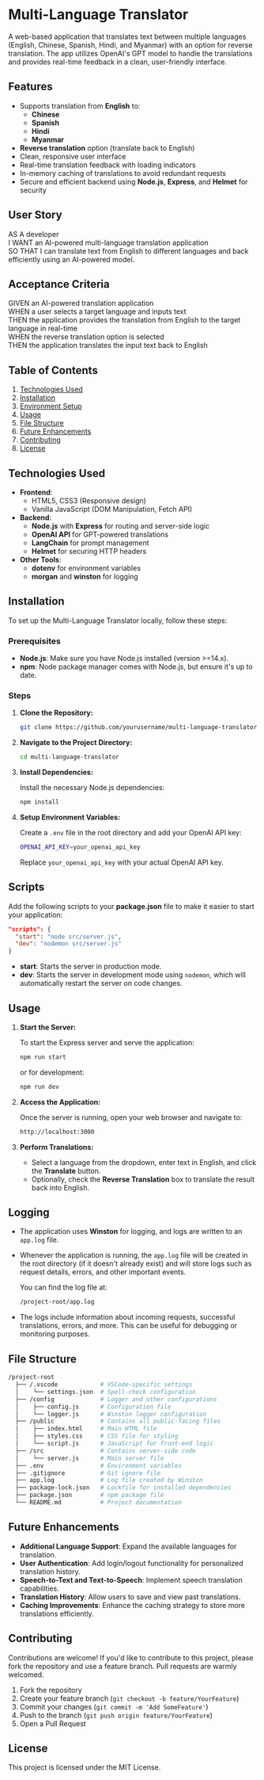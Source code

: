 # Multi-Language Translator

A web-based application that translates text between multiple languages (English, Chinese, Spanish, Hindi, and Myanmar) with an option for reverse translation. The app utilizes OpenAI's GPT model to handle the translations and provides real-time feedback in a clean, user-friendly interface.

## Features

- Supports translation from **English** to:
  - **Chinese**
  - **Spanish**
  - **Hindi**
  - **Myanmar**
- **Reverse translation** option (translate back to English)
- Clean, responsive user interface
- Real-time translation feedback with loading indicators
- In-memory caching of translations to avoid redundant requests
- Secure and efficient backend using **Node.js**, **Express**, and **Helmet** for security

## User Story

AS A developer  
I WANT an AI-powered multi-language translation application  
SO THAT I can translate text from English to different languages and back efficiently using an AI-powered model.

## Acceptance Criteria

GIVEN an AI-powered translation application  
WHEN a user selects a target language and inputs text  
THEN the application provides the translation from English to the target language in real-time  
WHEN the reverse translation option is selected  
THEN the application translates the input text back to English

## Table of Contents

1. [Technologies Used](#technologies-used)
2. [Installation](#installation)
3. [Environment Setup](#environment-setup)
4. [Usage](#usage)
5. [File Structure](#file-structure)
6. [Future Enhancements](#future-enhancements)
7. [Contributing](#contributing)
8. [License](#license)

## Technologies Used

- **Frontend**:
  - HTML5, CSS3 (Responsive design)
  - Vanilla JavaScript (DOM Manipulation, Fetch API)
- **Backend**:
  - **Node.js** with **Express** for routing and server-side logic
  - **OpenAI API** for GPT-powered translations
  - **LangChain** for prompt management
  - **Helmet** for securing HTTP headers
- **Other Tools**:
  - **dotenv** for environment variables
  - **morgan** and **winston** for logging

## Installation

To set up the Multi-Language Translator locally, follow these steps:

### Prerequisites

- **Node.js**: Make sure you have Node.js installed (version >=14.x).
- **npm**: Node package manager comes with Node.js, but ensure it's up to date.

### Steps

1. **Clone the Repository:**

   ```bash
   git clone https://github.com/yourusername/multi-language-translator.git
   ```

2. **Navigate to the Project Directory:**

   ```bash
   cd multi-language-translator
   ```

3. **Install Dependencies:**

   Install the necessary Node.js dependencies:

   ```bash
   npm install
   ```

4. **Setup Environment Variables:**

   Create a `.env` file in the root directory and add your OpenAI API key:

   ```bash
   OPENAI_API_KEY=your_openai_api_key
   ```

   Replace `your_openai_api_key` with your actual OpenAI API key.

## Scripts

Add the following scripts to your **package.json** file to make it easier to start your application:

```json
"scripts": {
  "start": "node src/server.js",
  "dev": "nodemon src/server.js"
}
```

- **start**: Starts the server in production mode.
- **dev**: Starts the server in development mode using `nodemon`, which will automatically restart the server on code changes.

## Usage

1. **Start the Server:**

   To start the Express server and serve the application:

   ```bash
   npm run start
   ```

   or for development:

   ```bash
   npm run dev
   ```

2. **Access the Application:**

   Once the server is running, open your web browser and navigate to:

   ```bash
   http://localhost:3000
   ```

3. **Perform Translations:**

   - Select a language from the dropdown, enter text in English, and click the **Translate** button.
   - Optionally, check the **Reverse Translation** box to translate the result back into English.

## Logging

- The application uses **Winston** for logging, and logs are written to an `app.log` file.
- Whenever the application is running, the `app.log` file will be created in the root directory (if it doesn't already exist) and will store logs such as request details, errors, and other important events.

  You can find the log file at:

  ```bash
  /project-root/app.log
  ```

- The logs include information about incoming requests, successful translations, errors, and more. This can be useful for debugging or monitoring purposes.

## File Structure

```bash
/project-root
  ├── /.vscode            # VSCode-specific settings
  │    └── settings.json  # Spell-check configuration
  ├── /config             # Logger and other configurations
  │    ├── config.js      # Configuration file
  │    └── logger.js      # Winston logger configuration
  ├── /public             # Contains all public-facing files
  │    ├── index.html     # Main HTML file
  │    ├── styles.css     # CSS file for styling
  │    └── script.js      # JavaScript for front-end logic
  ├── /src                # Contains server-side code
  │    └── server.js      # Main server file
  ├── .env                # Environment variables
  ├── .gitignore          # Git ignore file
  ├── app.log             # Log file created by Winston
  ├── package-lock.json   # Lockfile for installed dependencies
  ├── package.json        # npm package file
  └── README.md           # Project documentation

```

## Future Enhancements

- **Additional Language Support**: Expand the available languages for translation.
- **User Authentication**: Add login/logout functionality for personalized translation history.
- **Speech-to-Text and Text-to-Speech**: Implement speech translation capabilities.
- **Translation History**: Allow users to save and view past translations.
- **Caching Improvements**: Enhance the caching strategy to store more translations efficiently.

## Contributing

Contributions are welcome! If you'd like to contribute to this project, please fork the repository and use a feature branch. Pull requests are warmly welcomed.

1. Fork the repository
2. Create your feature branch (`git checkout -b feature/YourFeature`)
3. Commit your changes (`git commit -m 'Add SomeFeature'`)
4. Push to the branch (`git push origin feature/YourFeature`)
5. Open a Pull Request

## License

This project is licensed under the MIT License.

